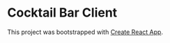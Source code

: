 # Cocktail Bar Client

This project was bootstrapped with [Create React App](https://github.com/facebook/create-react-app).
